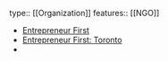 type:: [[Organization]] 
features:: [[NGO]]

- [Entrepreneur First](https://www.joinef.com/)
- [Entrepreneur First: Toronto](https://www.joinef.com/locations/toronto/?mn=1)
-